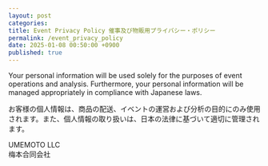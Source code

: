 ```yaml
---
layout: post
categories: 
title: Event Privacy Policy 催事及び物販用プライバシー・ポリシー
permalink: /event_privacy_policy
date: 2025-01-08 00:50:00 +0900
published: true
---
```

Your personal information will be used solely for the purposes of event operations and analysis. Furthermore, your personal information will be managed appropriately in compliance with Japanese laws.

お客様の個人情報は、商品の配送、イベントの運営および分析の目的にのみ使用されます。また、個人情報の取り扱いは、日本の法律に基づいて適切に管理されます。

UMEMOTO LLC  
梅本合同会社
